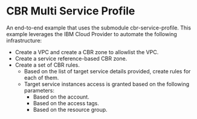 # CBR Multi Service Profile

An end-to-end example that uses the submodule cbr-service-profile. This example leverages the IBM Cloud Provider to automate the following infrastructure:

- Create a VPC and create a CBR zone to allowlist the VPC.
- Create a service reference-based CBR zone.
- Create a set of CBR rules.
  - Based on the list of target service details provided, create rules for each of them.
  - Target service instances access is granted based on the following parameters:
    - Based on the account.
    - Based on the access tags.
    - Based on the resource group.
